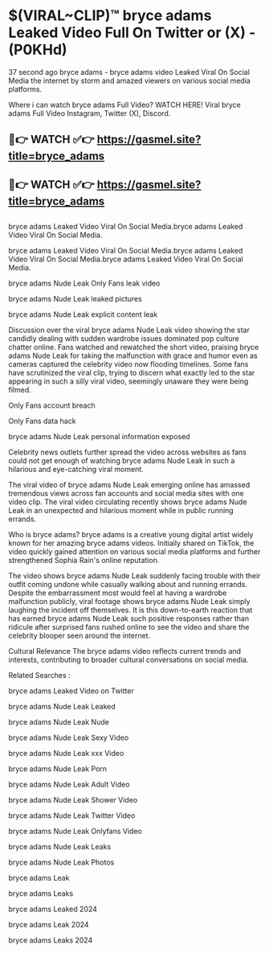 # $(VIRAL~CLIP)™ bryce adams Leaked Video Full On Twitter or (X) -(P0KHd)
37 second ago bryce adams - bryce adams video Leaked Viral On Social Media the internet by storm and amazed viewers on various social media platforms.

Where i can watch bryce adams Full Video? WATCH HERE! Viral bryce adams Full Video Instagram, Twitter (X), Discord.

## 🔴👉 WATCH ✅👉 https://gasmel.site?title=bryce_adams
## 🔴👉 WATCH ✅👉 https://gasmel.site?title=bryce_adams
##
bryce adams Leaked Video Viral On Social Media.bryce adams Leaked Video Viral On Social Media.

bryce adams Leaked Video Viral On Social Media.bryce adams Leaked Video Viral On Social Media.bryce adams Leaked Video Viral On Social Media.

bryce adams Nude Leak Only Fans leak video

bryce adams Nude Leak leaked pictures

bryce adams Nude Leak explicit content leak

Discussion over the viral bryce adams Nude Leak video showing the star candidly dealing with sudden wardrobe issues dominated pop culture chatter online. Fans watched and rewatched the short video, praising bryce adams Nude Leak for taking the malfunction with grace and humor even as cameras captured the celebrity video now flooding timelines. Some fans have scrutinized the viral clip, trying to discern what exactly led to the star appearing in such a silly viral video, seemingly unaware they were being filmed.


Only Fans account breach

Only Fans data hack

bryce adams Nude Leak personal information exposed

Celebrity news outlets further spread the video across websites as fans could not get enough of watching bryce adams Nude Leak in such a hilarious and eye-catching viral moment.


The viral video of bryce adams Nude Leak emerging online has amassed tremendous views across fan accounts and social media sites with one video clip. The viral video circulating recently shows bryce adams Nude Leak in an unexpected and hilarious moment while in public running errands.


Who is bryce adams? bryce adams is a creative young digital artist widely known for her amazing bryce adams videos. Initially shared on TikTok, the video quickly gained attention on various social media platforms and further strengthened Sophia Rain's online reputation.

The video shows bryce adams Nude Leak suddenly facing trouble with their outfit coming undone while casually walking about and running errands. Despite the embarrassment most would feel at having a wardrobe malfunction publicly, viral footage shows bryce adams Nude Leak simply laughing the incident off themselves. It is this down-to-earth reaction that has earned bryce adams Nude Leak such positive responses rather than ridicule after surprised fans rushed online to see the video and share the celebrity blooper seen around the internet.

Cultural Relevance The bryce adams video reflects current trends and interests, contributing to broader cultural conversations on social media.

Related Searches :

bryce adams Leaked Video on Twitter

bryce adams Nude Leak Leaked

bryce adams Nude Leak Nude

bryce adams Nude Leak Sexy Video

bryce adams Nude Leak xxx Video

bryce adams Nude Leak Porn

bryce adams Nude Leak Adult Video

bryce adams Nude Leak Shower Video

bryce adams Nude Leak Twitter Video

bryce adams Nude Leak Onlyfans Video

bryce adams Nude Leak Leaks

bryce adams Nude Leak Photos

bryce adams Leak

bryce adams Leaks

bryce adams Leaked 2024

bryce adams Leak 2024

bryce adams Leaks 2024
